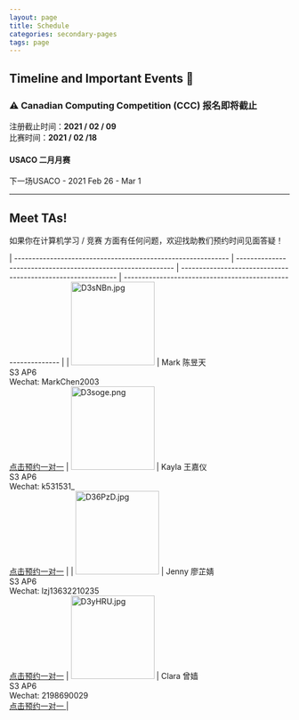 ```yaml
---
layout: page
title: Schedule
categories: secondary-pages
tags: page
---
```

<link href="https://assets.calendly.com/assets/external/widget.css" rel="stylesheet">
<script src="https://assets.calendly.com/assets/external/widget.js" type="text/javascript"></script>

## Timeline and Important Events 📅

<div class="notification">
<h3>⚠ Canadian Computing Competition (CCC) 报名即将截止</h3>
<p>注册截止时间：<strong>2021 / 02 / 09</strong><br/>
比赛时间：<strong>2021 / 02 /18</strong></p>
</div>

<div class="info">
<h4>USACO 二月月赛</h4>
<p>下一场USACO - 2021 Feb 26 - Mar 1</p>
</div>

---

## Meet TAs!

如果你在计算机学习 / 竞赛 方面有任何问题，欢迎找助教们预约时间见面答疑！

| ------------------------------------------------------------ | ------------------------------------------------------------ | ------------------------------------------------------------ | ------------------------------------------------------------ |
| <img src="https://s3.ax1x.com/2020/11/22/D3sNBn.jpg" alt="D3sNBn.jpg" border="0"  width=150px/> | Mark 陈昱天<br />S3 AP6<br />Wechat: MarkChen2003<br /><a href="" onclick="Calendly.initPopupWidget({url: 'https://calendly.com/markchenyutian/apmidterm10min'});return false;">点击预约一对一</a> | <img src="https://s3.ax1x.com/2020/11/22/D3soge.png" alt="D3soge.png" border="0" width=150px/> | Kayla 王嘉仪 <br />S3 AP6<br />Wechat: k531531_<br /><a href="" onclick="Calendly.initPopupWidget({url: 'https://calendly.com/kayla0531/10min'});return false;">点击预约一对一</a> |
| <img src="https://s3.ax1x.com/2020/11/22/D36PzD.jpg" alt="D36PzD.jpg" border="0" width=150px/> | Jenny 廖芷婧<br />S3 AP6<br />Wechat: lzj13632210235<br /><a href="" onclick="Calendly.initPopupWidget({url: 'https://calendly.com/jenny-jing/mid-term'});return false;">点击预约一对一</a> | <img src="https://s3.ax1x.com/2020/11/22/D3yHRU.jpg" alt="D3yHRU.jpg" border="0" width=150px/> | Clara 曾嫱<br />S3 AP6<br />Wechat: 2198690029<br /><a href="" onclick="Calendly.initPopupWidget({url: 'https://calendly.com/clarazq/mid-term-interview'});return false;">点击预约一对一 </a> |

